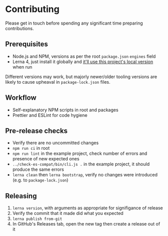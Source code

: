 # Contributing

Please get in touch before spending any significant time preparing contributions.

## Prerequisites

- Node.js and NPM, versions as per the root `package.json` `engines` field
- Lerna 4, just install it globally and [it'll use this project's local version](https://github.com/lerna/lerna/pull/1122) when run

Different versions may work, but majorly newer/older tooling versions are likely to cause upheaval in `package-lock.json` files.

## Workflow

- Self-explanatory NPM scripts in root and packages
- Prettier and ESLint for code hygiene

## Pre-release checks

- Verify there are no uncommitted changes
- `npm run ci` in root
- `npm run lint` in the example project, check number of errors and presence of new expected ones
- `../check-es-compat/bin/cli.js .` in the example project, it should produce the same errors
- `lerna clean` then `lerna bootstrap`, verify no changes were introduced (e.g. to `package-lock.json`)

## Releasing

1. `lerna version`, with arguments as appropriate for signifigance of release
1. Verify the commit that it made did what you expected
1. `lerna publish from-git`
1. In GitHub's Releases tab, open the new tag then create a release out of it
